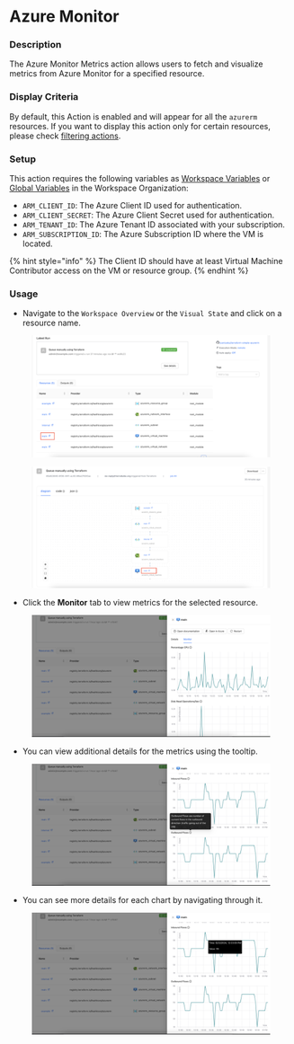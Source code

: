 # Azure Monitor

### Description

The Azure Monitor Metrics action allows users to fetch and visualize metrics from Azure Monitor for a specified resource.&#x20;

### Display Criteria

By default, this Action is enabled and will appear for all the `azurerm` resources. If you want to display this action only for certain resources, please check  [filtering actions](../developing-actions/display-criteria.md).&#x20;

### Setup

This action requires the following variables as [Workspace Variables](../../variables.md#workspace-specific-variables) or [Global Variables](../../../organizations/global-variables.md) in the Workspace Organization:

* `ARM_CLIENT_ID`: The Azure Client ID used for authentication.&#x20;
* `ARM_CLIENT_SECRET`: The Azure Client Secret used for authentication.
* `ARM_TENANT_ID`: The Azure Tenant ID associated with your subscription.
* `ARM_SUBSCRIPTION_ID`: The Azure Subscription ID where the VM is located.

{% hint style="info" %}
The Client ID should have at least Virtual Machine Contributor access on the VM or resource group.
{% endhint %}

### Usage

* Navigate to the `Workspace Overview` or the `Visual State` and click on a resource name.

<figure><img src="../../../../.gitbook/assets/image (393).png" alt=""><figcaption></figcaption></figure>

<figure><img src="../../../../.gitbook/assets/image (394).png" alt=""><figcaption></figcaption></figure>

* Click the **Monitor** tab to view metrics for the selected resource.

<figure><img src="../../../../.gitbook/assets/image (2).png" alt=""><figcaption></figcaption></figure>

* You can view additional details for the metrics using the tooltip.

<figure><img src="../../../../.gitbook/assets/image (3).png" alt=""><figcaption></figcaption></figure>

* You can see more details for each chart by navigating through it.

<figure><img src="../../../../.gitbook/assets/image (4).png" alt=""><figcaption></figcaption></figure>
